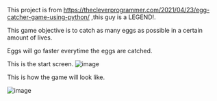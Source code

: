 This project is from https://thecleverprogrammer.com/2021/04/23/egg-catcher-game-using-python/ ,this guy is a LEGEND!.

This game objective is to catch as many eggs as possible in a certain amount of lives.

Eggs will go faster everytime the eggs are catched.

This is the start screen.
![image](https://github.com/user-attachments/assets/28db7072-df99-43d9-8606-e2e3b9b79d25)


This is how the game will look like.

![image](https://github.com/Liewqr/Egg-Catcher-Game/assets/166774431/c1713efc-e10d-43c4-aa10-85a1715993dd)

